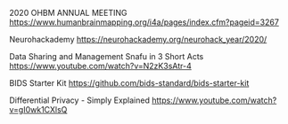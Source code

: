 
2020 OHBM ANNUAL MEETING
https://www.humanbrainmapping.org/i4a/pages/index.cfm?pageid=3267

Neurohackademy
https://neurohackademy.org/neurohack_year/2020/

Data Sharing and Management Snafu in 3 Short Acts
https://www.youtube.com/watch?v=N2zK3sAtr-4

BIDS Starter Kit
https://github.com/bids-standard/bids-starter-kit

Differential Privacy - Simply Explained
https://www.youtube.com/watch?v=gI0wk1CXlsQ
